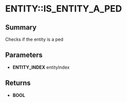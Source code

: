# ENTITY::IS_ENTITY_A_PED

## Summary
Checks if the entity is a ped

## Parameters
* **ENTITY_INDEX** entityIndex

## Returns
* **BOOL**